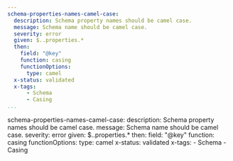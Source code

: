 ```yaml
---
schema-properties-names-camel-case:
  description: Schema property names should be camel case.
  message: Schema name should be camel case.
  severity: error
  given: $..properties.*
  then:
    field: "@key"
    function: casing
    functionOptions:
      type: camel
  x-status: validated
  x-tags:
      - Schema
      - Casing          
...
```

schema-properties-names-camel-case:
  description: Schema property names should be camel case.
  message: Schema name should be camel case.
  severity: error
  given: $..properties.*
  then:
    field: "@key"
    function: casing
    functionOptions:
      type: camel
  x-status: validated
  x-tags:
      - Schema
      - Casing    